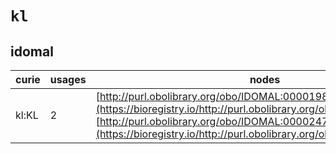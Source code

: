 # `kl`
## idomal
| curie   |   usages | nodes                                                                                                                                                                                                                                        |
|---------|----------|----------------------------------------------------------------------------------------------------------------------------------------------------------------------------------------------------------------------------------------------|
| kl:KL   |        2 | [http://purl.obolibrary.org/obo/IDOMAL:0000198](https://bioregistry.io/http://purl.obolibrary.org/obo/IDOMAL:0000198), [http://purl.obolibrary.org/obo/IDOMAL:0000247](https://bioregistry.io/http://purl.obolibrary.org/obo/IDOMAL:0000247) |
